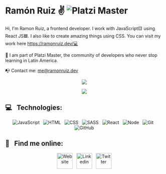 # Ramón Ruiz ✌️  ![Platzi Master](https://img.shields.io/badge/Platzi%20Master-C8-95ca3e)

Hi, I'm Ramon Ruiz, a frontend developer. I work with JavaScript🟨 using React JS🟦. I also like to create amazing things using CSS. You can visit my work here https://ramonruiz.dev/💻

💚 I am part of Platzi Master, the community of developers who never stop learning in Latin America.

📭 Contact me:
me@ramonruiz.dev


<p align="center">
  <img align="" src="https://github-readme-stats.vercel.app/api?username=ramonruizdev&count_private=true&show_icons=true&title_color=ee2b47&icon_color=ee2b47&text_color=ffffff&bg_color=000000&border_radius=10&hide_border=true)](https://github.com/anuraghazra/github-readme-stats)" />
</p>
<p align="center">
  <img align="" src="https://visitor-badge.laobi.icu/badge?page_id=ramonruizdev.ramonruizdev" />
</p>


## 💻 &nbsp;&nbsp;Technologies:
<p align="center">
   <img src="https://img.shields.io/badge/JavaScript-323330?style=for-the-badge&logo=javascript&logoColor=F7DF1E" alt="JavaScript" />&nbsp;&nbsp;
  <img src="https://img.shields.io/badge/HTML5-E34F26?style=for-the-badge&logo=html5&logoColor=white" alt="HTML" />&nbsp;&nbsp;
  <img src="https://img.shields.io/badge/CSS3-1572B6?style=for-the-badge&logo=css3&logoColor=white" alt="CSS" />&nbsp;&nbsp;
  <img src="https://img.shields.io/badge/Sass-CC6699?style=for-the-badge&logo=sass&logoColor=white" alt="SASS" />&nbsp;&nbsp;
  <img src="https://img.shields.io/badge/React-20232A?style=for-the-badge&logo=react&logoColor=61DAFB" alt="React" />&nbsp;&nbsp;
  <img src="https://img.shields.io/badge/Node.js-43853D?style=for-the-badge&logo=node.js&logoColor=white" alt="Node" />&nbsp;&nbsp;
  <img src="https://img.shields.io/badge/Git-F05032?style=for-the-badge&logo=git&logoColor=white" alt="Git" />&nbsp;&nbsp;
  <img src="https://img.shields.io/badge/github%20-%23000.svg?&style=for-the-badge&logo=github&logoColor=white" alt="GitHub" />
</p>

## 🔬 &nbsp;&nbsp;Find me online:
<p align="center">
  <a href="https://ramonruiz.me" target="_blank"><img width="50" alt="Website" title="Website" align="center"    src="https://firebasestorage.googleapis.com/v0/b/ramonruizdev.appspot.com/o/Icons%2Flogo.svg?alt=media&token=2f30006f-b94d-44e4-8681-9d20aaf3406a" /></a>&nbsp;&nbsp;
  <a href="https://www.linkedin.com/in/ramonruizdev/" target="_blank"><img width="50" alt="Linkedin" title="Linkedin" align="center"        src="https://firebasestorage.googleapis.com/v0/b/ramonruizdev.appspot.com/o/Icons%2FLinkedin.svg?alt=media&token=32a6f202-63b9-467f-9e5a-1c3588f0290d"/></a>&nbsp;&nbsp;
  <a href="https://twitter.com/ramonruizdev" target="_blank"><img width="50" alt="Twitter" title="Twitter" align="center"    src="https://firebasestorage.googleapis.com/v0/b/ramonruizdev.appspot.com/o/Icons%2FTwitter.svg?alt=media&token=c21af1e6-c919-4e68-8d86-0408246971e7" /></a>
</p>



